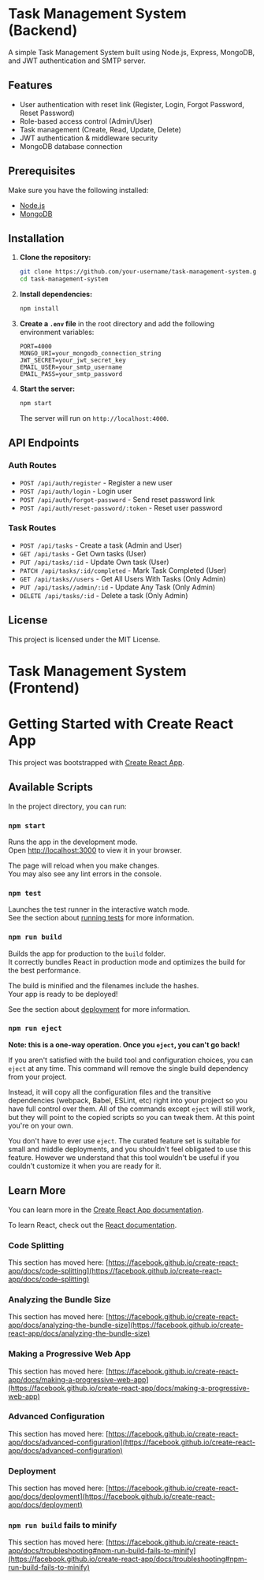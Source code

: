 # Task Management System (Backend)

A simple Task Management System built using Node.js, Express, MongoDB, and JWT authentication and SMTP server.

## Features

- User authentication with reset link (Register, Login, Forgot Password, Reset Password)
- Role-based access control (Admin/User)
- Task management (Create, Read, Update, Delete)
- JWT authentication & middleware security
- MongoDB database connection

## Prerequisites

Make sure you have the following installed:

- [Node.js](https://nodejs.org/)
- [MongoDB](https://www.mongodb.com/)

## Installation

1. **Clone the repository:**

   ```sh
   git clone https://github.com/your-username/task-management-system.git
   cd task-management-system
   ```

2. **Install dependencies:**

   ```sh
   npm install
   ```

3. **Create a `.env` file** in the root directory and add the following environment variables:

   ```env
   PORT=4000
   MONGO_URI=your_mongodb_connection_string
   JWT_SECRET=your_jwt_secret_key
   EMAIL_USER=your_smtp_username
   EMAIL_PASS=your_smtp_password
   ```

4. **Start the server:**

   ```sh
   npm start
   ```

   The server will run on `http://localhost:4000`.

## API Endpoints

### Auth Routes

- `POST /api/auth/register` - Register a new user
- `POST /api/auth/login` - Login user
- `POST /api/auth/forgot-password` - Send reset password link
- `POST /api/auth/reset-password/:token` - Reset user password

### Task Routes

- `POST /api/tasks` - Create a task (Admin and User)
- `GET /api/tasks` - Get Own tasks (User)
- `PUT /api/tasks/:id` - Update Own task (User)
- `PATCH /api/tasks/:id/completed` - Mark Task Completed (User)
- `GET /api/tasks//users` - Get All Users With Tasks (Only Admin)
- `PUT /api/tasks//admin/:id` - Update Any Task (Only Admin)
- `DELETE /api/tasks/:id` - Delete a task (Only Admin)

## License

This project is licensed under the MIT License.


# Task Management System (Frontend)


# Getting Started with Create React App

This project was bootstrapped with [Create React App](https://github.com/facebook/create-react-app).

## Available Scripts

In the project directory, you can run:

### `npm start`

Runs the app in the development mode.\
Open [http://localhost:3000](http://localhost:3000) to view it in your browser.

The page will reload when you make changes.\
You may also see any lint errors in the console.

### `npm test`

Launches the test runner in the interactive watch mode.\
See the section about [running tests](https://facebook.github.io/create-react-app/docs/running-tests) for more information.

### `npm run build`

Builds the app for production to the `build` folder.\
It correctly bundles React in production mode and optimizes the build for the best performance.

The build is minified and the filenames include the hashes.\
Your app is ready to be deployed!

See the section about [deployment](https://facebook.github.io/create-react-app/docs/deployment) for more information.

### `npm run eject`

**Note: this is a one-way operation. Once you `eject`, you can't go back!**

If you aren't satisfied with the build tool and configuration choices, you can `eject` at any time. This command will remove the single build dependency from your project.

Instead, it will copy all the configuration files and the transitive dependencies (webpack, Babel, ESLint, etc) right into your project so you have full control over them. All of the commands except `eject` will still work, but they will point to the copied scripts so you can tweak them. At this point you're on your own.

You don't have to ever use `eject`. The curated feature set is suitable for small and middle deployments, and you shouldn't feel obligated to use this feature. However we understand that this tool wouldn't be useful if you couldn't customize it when you are ready for it.

## Learn More

You can learn more in the [Create React App documentation](https://facebook.github.io/create-react-app/docs/getting-started).

To learn React, check out the [React documentation](https://reactjs.org/).

### Code Splitting

This section has moved here: [https://facebook.github.io/create-react-app/docs/code-splitting](https://facebook.github.io/create-react-app/docs/code-splitting)

### Analyzing the Bundle Size

This section has moved here: [https://facebook.github.io/create-react-app/docs/analyzing-the-bundle-size](https://facebook.github.io/create-react-app/docs/analyzing-the-bundle-size)

### Making a Progressive Web App

This section has moved here: [https://facebook.github.io/create-react-app/docs/making-a-progressive-web-app](https://facebook.github.io/create-react-app/docs/making-a-progressive-web-app)

### Advanced Configuration

This section has moved here: [https://facebook.github.io/create-react-app/docs/advanced-configuration](https://facebook.github.io/create-react-app/docs/advanced-configuration)

### Deployment

This section has moved here: [https://facebook.github.io/create-react-app/docs/deployment](https://facebook.github.io/create-react-app/docs/deployment)

### `npm run build` fails to minify

This section has moved here: [https://facebook.github.io/create-react-app/docs/troubleshooting#npm-run-build-fails-to-minify](https://facebook.github.io/create-react-app/docs/troubleshooting#npm-run-build-fails-to-minify)
